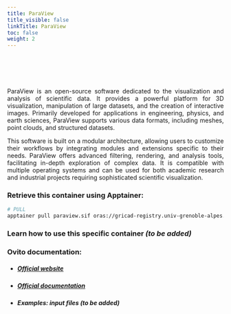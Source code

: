 ```yaml
---
title: ParaView
title_visible: false
linkTitle: ParaView
toc: false
weight: 2
---
```


<br/>

<a href="https://www.paraview.org/" target="_blank"><img class="logo-paraview" width="550px"/></a>

<br/>

<div align="justify">

ParaView is an open-source software dedicated to the visualization and analysis of scientific data. It provides a powerful platform for 3D visualization, manipulation of large datasets, and the creation of interactive images. Primarily developed for applications in engineering, physics, and earth sciences, ParaView supports various data formats, including meshes, point clouds, and structured datasets.

This software is built on a modular architecture, allowing users to customize their workflows by integrating modules and extensions specific to their needs. ParaView offers advanced filtering, rendering, and analysis tools, facilitating in-depth exploration of complex data. It is compatible with multiple operating systems and can be used for both academic research and industrial projects requiring sophisticated scientific visualization.

</div>

<!-- ### Direct download link: {{< inline-svg src="paperclip" height="32px" width="32px" class="svg-inline-custom" >}} ParaView _(to be added)_ -->

### Retrieve this container using Apptainer:

```sh
# PULL
apptainer pull paraview.sif oras://gricad-registry.univ-grenoble-alpes.fr/diamond/apptainer/apptainer-singularity-projects/paraview.sif:latest
```

### Learn how to use this specific container _(to be added)_

### Ovito documentation:

- ##### <a href="https://www.paraview.org/" target="_blank">Official website</a>

- ##### <a href="https://www.paraview.org/resources/" target="_blank">Official documentation</a>

- ##### Examples: input files _(to be added)_